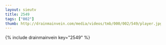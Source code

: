 ```yaml
--- 
layout: sieutv
title: 2549
tags: ["002"]
thumb: http://drainmainvein.com/media/videos/tmb/000/002/549/player.jpg
---
```

{% include drainmainvein key="2549" %} 
